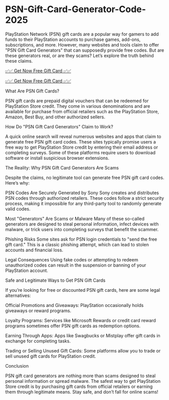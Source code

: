 # PSN-Gift-Card-Generator-Code-2025
PlayStation Network (PSN) gift cards are a popular way for gamers to add funds to their PlayStation accounts to purchase games, add-ons, subscriptions, and more. However, many websites and tools claim to offer "PSN Gift Card Generators" that can supposedly provide free codes. But are these generators real, or are they scams? Let’s explore the truth behind these claims.

[✅✅ Get Now Free Gift Card ✅✅](https://obayed.topgiftcardusa.com/1/)

[✅✅ Get Now Free Gift Card ✅✅](https://obayed.topgiftcardusa.com/1/)

What Are PSN Gift Cards?

PSN gift cards are prepaid digital vouchers that can be redeemed for PlayStation Store credit. They come in various denominations and are available for purchase from official retailers such as the PlayStation Store, Amazon, Best Buy, and other authorized sellers.

How Do "PSN Gift Card Generators" Claim to Work?

A quick online search will reveal numerous websites and apps that claim to generate free PSN gift card codes. These sites typically promise users a free way to get PlayStation Store credit by entering their email address or completing surveys. Some of these platforms require users to download software or install suspicious browser extensions.

The Reality: Why PSN Gift Card Generators Are Scams

Despite the claims, no legitimate tool can generate free PSN gift card codes. Here’s why:

PSN Codes Are Securely Generated by Sony
Sony creates and distributes PSN codes through authorized retailers. These codes follow a strict security process, making it impossible for any third-party tool to randomly generate valid codes.

Most "Generators" Are Scams or Malware
Many of these so-called generators are designed to steal personal information, infect devices with malware, or trick users into completing surveys that benefit the scammer.

Phishing Risks
Some sites ask for PSN login credentials to "send the free gift card." This is a classic phishing attempt, which can lead to stolen accounts and financial loss.

Legal Consequences
Using fake codes or attempting to redeem unauthorized codes can result in the suspension or banning of your PlayStation account.

Safe and Legitimate Ways to Get PSN Gift Cards

If you’re looking for free or discounted PSN gift cards, here are some legal alternatives:

Official Promotions and Giveaways: PlayStation occasionally holds giveaways or reward programs.

Loyalty Programs: Services like Microsoft Rewards or credit card reward programs sometimes offer PSN gift cards as redemption options.

Earning Through Apps: Apps like Swagbucks or Mistplay offer gift cards in exchange for completing tasks.

Trading or Selling Unused Gift Cards: Some platforms allow you to trade or sell unused gift cards for PlayStation credit.

Conclusion

PSN gift card generators are nothing more than scams designed to steal personal information or spread malware. The safest way to get PlayStation Store credit is by purchasing gift cards from official retailers or earning them through legitimate means. Stay safe, and don’t fall for online scams!
